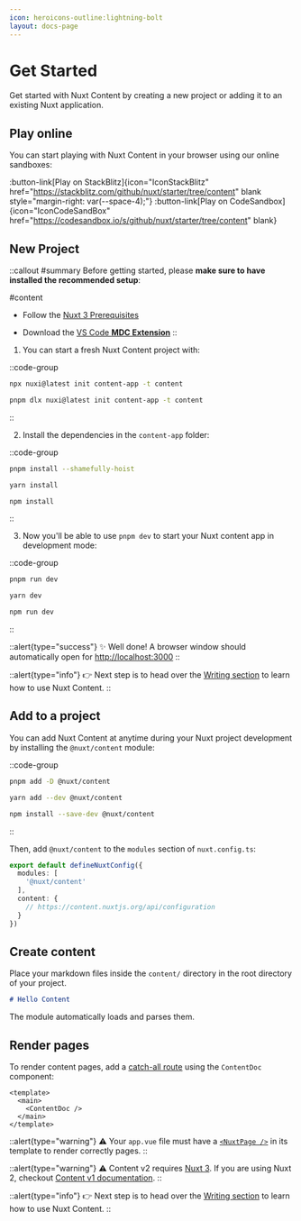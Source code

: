 ```yaml
---
icon: heroicons-outline:lightning-bolt
layout: docs-page
---
```


# Get Started

Get started with Nuxt Content by creating a new project or adding it to an existing Nuxt application.

## Play online

You can start playing with Nuxt Content in your browser using our online sandboxes:

:button-link[Play on StackBlitz]{icon="IconStackBlitz" href="https://stackblitz.com/github/nuxt/starter/tree/content" blank style="margin-right: var(--space-4);"}
:button-link[Play on CodeSandbox]{icon="IconCodeSandBox" href="https://codesandbox.io/s/github/nuxt/starter/tree/content" blank}

## New Project

::callout
#summary
Before getting started, please **make sure to have installed the recommended setup**:

#content
* Follow the [Nuxt 3 Prerequisites](https://nuxt.com/docs/getting-started/installation#prerequisites)

* Download the [VS Code **MDC Extension**](https://marketplace.visualstudio.com/items?itemName=Nuxt.mdc)
::

1. You can start a fresh Nuxt Content project with:

::code-group
```bash [npx]
npx nuxi@latest init content-app -t content
```

```bash [pnpm]
pnpm dlx nuxi@latest init content-app -t content
```
::

2. Install the dependencies in the `content-app` folder:

::code-group
```bash [pnpm]
pnpm install --shamefully-hoist
```

```bash [yarn]
yarn install
```

```bash [npm]
npm install
```
::

3. Now you'll be able to use `pnpm dev` to start your Nuxt content app in development mode:

::code-group
```bash [pnpm]
pnpm run dev
```

```bash [yarn]
yarn dev
```

```bash [npm]
npm run dev
```
::

::alert{type="success"}
✨ Well done! A browser window should automatically open for <http://localhost:3000>
::

::alert{type="info"}
👉 Next step is to head over the [Writing section](/guide/writing/content-directory) to learn how to use Nuxt Content.
::

## Add to a project

You can add Nuxt Content at anytime during your Nuxt project development by installing the `@nuxt/content` module:

::code-group
```bash [pnpm]
pnpm add -D @nuxt/content
```

```bash [yarn]
yarn add --dev @nuxt/content
```

```bash [npm]
npm install --save-dev @nuxt/content
```
::

Then, add `@nuxt/content` to the `modules` section of `nuxt.config.ts`:

```ts [nuxt.config.ts]
export default defineNuxtConfig({
  modules: [
    '@nuxt/content'
  ],
  content: {
    // https://content.nuxtjs.org/api/configuration
  }
})
```

## Create content

Place your markdown files inside the `content/` directory in the root directory of your project.

```md [content/index.md]
# Hello Content
```

The module automatically loads and parses them.

## Render pages

To render content pages, add a [catch-all route](https://nuxt.com/docs/guide/directory-structure/pages/#catch-all-route) using the `ContentDoc` component:

```vue [pages/[...slug\\].vue]
<template>
  <main>
    <ContentDoc />
  </main>
</template>
```

::alert{type="warning"}
⚠️ Your `app.vue` file must have a [`<NuxtPage />`](https://nuxt.com/docs/api/components/nuxt-page#nuxtpage) in its template to render correctly pages.
::

::alert{type="warning"}
⚠️ Content v2 requires [Nuxt 3](https://nuxt.com). If you are using Nuxt 2, checkout [Content v1 documentation](/v1/getting-started/installation).
::

::alert{type="info"}
👉 Next step is to head over the [Writing section](/guide/writing/content-directory) to learn how to use Nuxt Content.
::
